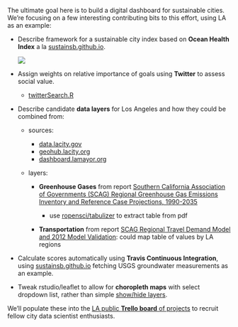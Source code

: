 The ultimate goal here is to build a digital dashboard for sustainable cities. We’re focusing on a few interesting contributing bits to this effort, using LA as an example:

- Describe framework for a sustainable city index based on **Ocean Health Index** a la [sustainsb.github.io](http://sustainsb.github.io).

  ![](https://sustainsb.github.io/images/scores_flower-plot_sbcounty.png)
  
- Assign weights on relative importance of goals using **Twitter** to assess social value.

  - [twitterSearch.R](./twitterSearch.R)

- Describe candidate **data layers** for Los Angeles and how they could be combined from:

  - sources:
  
    - [data.lacity.gov](http://data.lacity.gov)
    - [geohub.lacity.org](http://geohub.lacity.org)
    - [dashboard.lamayor.org](http://dashboard.lamayor.org/)
  
  - layers:
  
    - **Greenhouse Gases** from report 
    [Southern California Association of Governments (SCAG) Regional Greenhouse Gas Emissions Inventory and Reference Case Projections, 1990-2035](http://sustain.scag.ca.gov/Pages/ClimateEconomicDevProject.aspx)
    
      - use [ropensci/tabulizer](https://github.com/ropensci/tabulizer) to extract table from pdf
      
    - **Transportation** from report [SCAG Regional Travel Demand Model and 2012 Model Validation](http://www.scag.ca.gov/DataAndTools/Pages/TransportationModels.aspx): could map table of values by LA regions

- Calculate scores automatically using **Travis Continuous Integration**, using [sustainsb.github.io](http://sustainsb.github.io) fetching USGS groundwater measurements as an example.

- Tweak rstudio/leaflet to allow for **choropleth maps** with select dropdown list, rather than simple [show/hide layers](http://rstudio.github.io/leaflet/showhide.html).

We’ll populate these into the [LA public **Trello board** of projects]( https://trello.com/b/8TNcO49a/d4d-city-of-la-project-board) to recruit fellow city data scientist enthusiasts.
